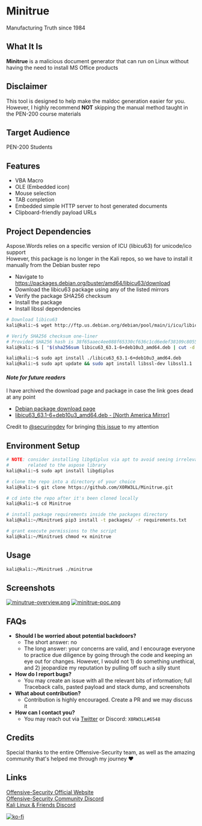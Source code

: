 # Minitrue
Manufacturing Truth since 1984

## What It Is
**Minitrue** is a malicious document generator that can run on Linux without having the need to install MS Office products

## Disclaimer
This tool is designed to help make the maldoc generation easier for you. However, I highly recommend **NOT** skipping the manual method taught in the PEN-200 course materials

## Target Audience
PEN-200 Students

## Features
- VBA Macro
- OLE (Embedded icon)
- Mouse selection
- TAB completion
- Embedded simple HTTP server to host generated documents
- Clipboard-friendly payload URLs

## Project Dependencies
Aspose.Words relies on a specific version of ICU (libicu63) for unicode/ico support\
However, this package is no longer in the Kali repos, so we have to install it manually from the Debian buster repo

- Navigate to https://packages.debian.org/buster/amd64/libicu63/download
- Download the libicu63 package using any of the listed mirrors
- Verify the package SHA256 checksum
- Install the package
- Install libssl dependencies

```sh
# Download libicu63
kali@kali:~$ wget http://ftp.us.debian.org/debian/pool/main/i/icu/libicu63_63.1-6+deb10u3_amd64.deb

# Verify SHA256 checksum one-liner
# Provided SHA256 hash is 38f65aaec4ee088f65330cf636c1cd6edef38109c80559836ecf38e2390a5761 at the time of writing this guide
kali@kali:~$ [ "$(sha256sum libicu63_63.1-6+deb10u3_amd64.deb | cut -d ' ' -f1)" == "38f65aaec4ee088f65330cf636c1cd6edef38109c80559836ecf38e2390a5761" ] && echo '[+] SHA256 checksum OK' || echo "[-] SHA256 checksum mismatch"

kali@kali:~$ sudo apt install ./libicu63_63.1-6+deb10u3_amd64.deb
kali@kali:~$ sudo apt update && sudo apt install libssl-dev libssl1.1
```
#### *Note for future readers*
I have archived the download page and package in case the link goes dead at any point
- [Debian package download page](https://web.archive.org/web/20221102093638/https%3A%2F%2Fpackages.debian.org%2Fbuster%2Famd64%2Flibicu63%2Fdownload)
- [libicu63_63.1-6+deb10u3_amd64.deb - [North America Mirror]](https://web.archive.org/web/20221102103704/http%3A%2F%2Fftp.ca.debian.org%2Fdebian%2Fpool%2Fmain%2Fi%2Ficu%2Flibicu63_63.1-6%252Bdeb10u3_amd64.deb)

Credit to [@securingdev](https://github.com/securingdev) for bringing [this issue](https://github.com/X0RW3LL/Minitrue/issues/1)  to my attention

## Environment Setup
```sh
# NOTE: consider installing libgdiplus via apt to avoid seeing irrelevant ImportErrors
#       related to the aspose library
kali@kali:~$ sudo apt install libgdiplus

# clone the repo into a directory of your choice
kali@kali:~$ git clone https://github.com/X0RW3LL/Minitrue.git

# cd into the repo after it's been cloned locally
kali@kali:~$ cd Minitrue

# install package requirements inside the packages directory
kali@kali:~/Minitrue$ pip3 install -t packages/ -r requirements.txt

# grant execute permissions to the script
kali@kali:~/Minitrue$ chmod +x minitrue
```
## Usage
```sh
kali@kali:~/Minitrue$ ./minitrue
```

## Screenshots
[![minutrue-overview.png](https://i.postimg.cc/3JdqYJ4Q/minutrue-overview.png)](https://postimg.cc/KRhf5bD0)
[![minitrue-poc.png](https://i.postimg.cc/MZsLCjGY/minitrue-poc.png)](https://postimg.cc/F1LGcz3f)

## FAQs
- **Should I be worried about potential backdoors?**
  - The short answer: no
  - The long answer: your concerns are valid, and I encourage everyone to practice due diligence by going through the code and keeping an eye out for changes. However, I would not 1) do something unethical, and 2) jeopardize my reputation by pulling off such a silly stunt
- **How do I report bugs?**
  - You may create an issue with all the relevant bits of information; full Traceback calls, pasted payload and stack dump, and screenshots
- **What about contribution?**
  - Contribution is highly encouraged. Create a PR and we may discuss it
- **How can I contact you?**
  - You may reach out via [Twitter](https://twitter.com/X0RW3LL) or Discord: `X0RW3LL#6548`

## Credits
Special thanks to the entire Offensive-Security team, as well as the amazing community that's helped me through my journey :heart:

## Links
[Offensive-Security Official Website](https://www.offensive-security.com)\
[Offensive-Security Community Discord](https://offs.ec/discord)\
[Kali Linux & Friends Discord](https://discord.kali.org/)

[![ko-fi](https://ko-fi.com/img/githubbutton_sm.svg)](https://ko-fi.com/F1F3EFYS1)
